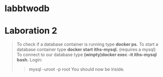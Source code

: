 # labbtwodb

# Laboration 2

> To check if a database container is running type <strong>docker ps.</strong>
> To start a database container type <strong>docker start iths-mysql.</strong> (requires a mysql)
> To connect to our database type <strong>(winpty)docker exec -it iths-mysql bash.</strong>
> Login:
>> mysql -uroot -p
>> root
> You should now be inside. 
